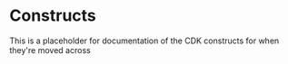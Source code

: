 # Constructs

This is a placeholder for documentation of the CDK constructs for when they're moved across